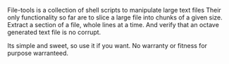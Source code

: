 File-tools is a collection of shell scripts to manipulate large text files
Their only functionality so far are to slice a large file into chunks of a given size.
Extract a section of a file, whole lines at a time.
And verify that an octave generated text file is no corrupt.

Its simple and sweet, so use it if you want.
No warranty or fitness for purpose warranteed.
